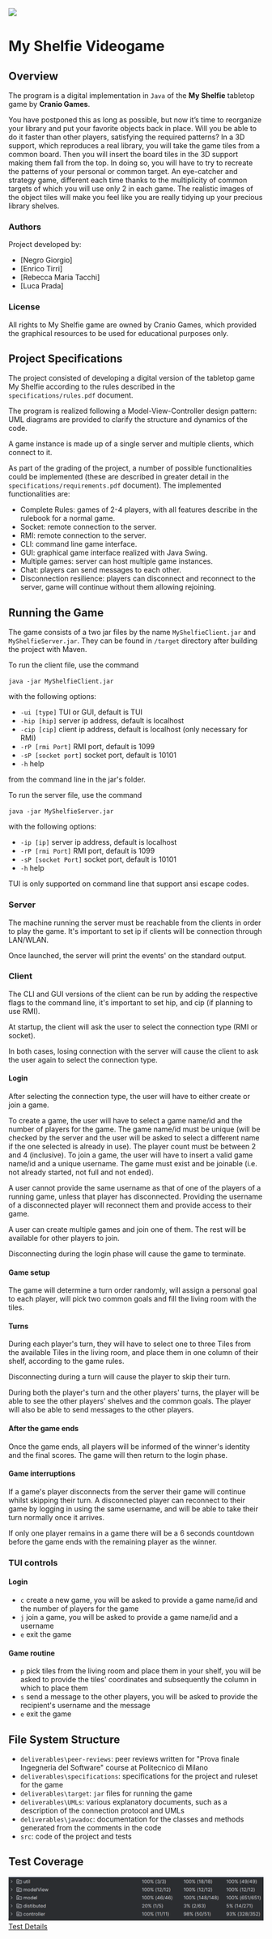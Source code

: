 ![](https://cf.geekdo-images.com/Sgg2B7kxtx8fFXz_2mPefA__imagepage/img/3ZDZnXBpj4mkjFbkz388qvmJ13w=/fit-in/900x600/filters:no_upscale():strip_icc()/pic7193695.png)

# My Shelfie Videogame
## Overview
The program is a digital implementation in `Java` of the <b>My Shelfie</b> tabletop game by <b>Cranio Games</b>.

You have postponed this as long as possible, but now it’s time to reorganize your library and put your favorite objects back in place. Will you be able to do it faster than other players, satisfying the required patterns? In a 3D support, which reproduces a real library, you will take the game tiles from a common board. Then you will insert the board tiles in the 3D support making them fall from the top. In doing so, you will have to try to recreate the patterns of your personal or common target. An eye-catcher and strategy game, different each time thanks to the multiplicity of common targets of which you will use only 2 in each game. The realistic images of the object tiles will make you feel like you are really tidying up your precious library shelves.
### Authors
Project developed by:
- [Negro Giorgio]
- [Enrico Tirri]
- [Rebecca Maria Tacchi]
- [Luca Prada]

### License

All rights to My Shelfie game are owned by Cranio Games, which provided the graphical resources to be used for educational purposes only.

## Project Specifications
The project consisted of developing a digital version of the tabletop game My Shelfie according to the rules described in the `specifications/rules.pdf` document. 

The program is realized following a Model-View-Controller design pattern: UML diagrams are provided to clarify the structure and dynamics of the code.

A game instance is made up of a single server and multiple clients, which connect to it.

As part of the grading of the project, a number of possible functionalities could be implemented (these are described in greater detail in the `specifications/requirements.pdf` document). The implemented functionalities are:

- Complete Rules: games of 2-4 players, with all features describe in the rulebook for a normal game.
- Socket: remote connection to the server.
- RMI: remote connection to the server.
- CLI: command line game interface.
- GUI: graphical game interface realized with Java Swing.
- Multiple games: server can host multiple game instances.
- Chat: players can send messages to each other.
- Disconnection resilience: players can disconnect and reconnect to the server, game will continue without them allowing rejoining.

## Running the Game
The game consists of a two jar files by the name <code>MyShelfieClient.jar</code> and <code>MyShelfieServer.jar</code>. They can be found in <code>/target</code> directory after building the project with Maven. 

To run the  client file, use the command

<code>java -jar MyShelfieClient.jar</code>

with the following options:

- <code>-ui [type]</code> TUI or GUI, default is TUI
- <code>-hip [hip]</code> server ip address, default is localhost
- <code>-cip [cip]</code> client ip address, default is localhost (only necessary for RMI)
- <code>-rP [rmi Port]</code> RMI port, default is 1099
- <code>-sP [socket port]</code> socket port, default is 10101
- <code>-h</code> help

from the command line in the jar's folder.

To run the server file, use the command

<code>java -jar MyShelfieServer.jar</code>

with the following options:

- <code>-ip [ip]</code> server ip address, default is localhost
- <code>-rP [rmi Port]</code> RMI port, default is 1099
- <code>-sP [socket Port]</code> socket port, default is 10101
- <code>-h</code> help



TUI is only supported on command line that support ansi escape codes.

### Server

The machine running the server must be reachable from the clients in order to play the game. It's important to set ip if clients will be connection through LAN/WLAN.

Once launched, the server will print the events' on the standard output.

### Client

The CLI and GUI versions of the client can be run by adding the respective flags to the command line, it's important to set hip, and cip (if planning to use RMI).

At startup, the client will ask the user to select the connection type (RMI or socket).

In both cases, losing connection with the server will cause the client to ask the user again to select the connection type. 

#### Login

After selecting the connection type, the user will have to either create or join a game.

To create a game, the user will have to select a game name/id and the number of players for the game. The game name/id must be unique (will be checked by the server and the user will be asked to select a different name if the one selected is already in use). The player count must be between 2 and 4 (inclusive).
To join a game, the user will have to insert a valid game name/id and a unique username. The game must exist and be joinable (i.e. not already started, not full and not ended).

A user cannot provide the same username as that of one of the players of a running game, unless that player has disconnected.
Providing the username of a disconnected player will reconnect them and provide access to their game.

A user can create multiple games and join one of them. The rest will be available for other players to join.

Disconnecting during the login phase will cause the game to terminate.

#### Game setup

The game will determine a turn order randomly, will assign a personal goal to each player, will pick two common goals and fill the living room with the tiles.

#### Turns

During each player's turn, they will have to select one to three Tiles from the available Tiles in the living room, and place them in one column of their shelf, according to the game rules.

Disconnecting during a turn will cause the player to skip their turn.

During both the player's turn and the other players' turns, the player will be able to see the other players' shelves and the common goals. The player will also be able to send messages to the other players.

#### After the game ends

Once the game ends, all players will be informed of the winner's identity and the final scores.
The game will then return to the login phase.

#### Game interruptions

If a game's player disconnects from the server their game will continue whilst skipping their turn.
A disconnected player can reconnect to their game by logging in using the same username, and will be able to take their turn normally once it arrives.

If only one player remains in a game there will be a 6 seconds countdown before the game ends with the remaining player as the winner.

### TUI controls

#### Login
- <code>c</code> create a new game, you will be asked to provide a game name/id and the number of players for the game
- <code>j</code> join a game, you will be asked to provide a game name/id and a username
- <code>e</code> exit the game

#### Game routine
- <code>p</code> pick tiles from the living room and place them in your shelf, you will be asked to provide the tiles' coordinates and subsequently the column in which to place them
- <code>s</code> send a message to the other players, you will be asked to provide the recipient's username and the message
- <code>e</code> exit the game

## File System Structure

* `deliverables\peer-reviews`: peer reviews written for "Prova finale Ingegneria del Software" course at Politecnico di Milano
* `deliverables\specifications`: specifications for the project and ruleset for the game
* `deliverables\target`: `jar` files for running the game
* `deliverables\UMLs`: various explanatory documents, such as a description of the connection protocol and UMLs
* `deliverables\javadoc`: documentation for the classes and methods generated from the comments in the code
* `src`: code of the project and tests

## Test Coverage
![](deliverables/tests_coverage.png)
[Test Details](https://giorgionegro.github.io/ing-sw-2023-negro-tirri-tacchi-prada?token=1353546)
